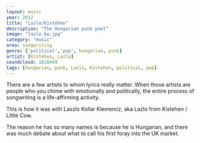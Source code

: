 ```yaml
---
layout: music
year: 2012
title: "Lazlo/Kistehen"
description: "The Hungarian punk poet"
image: "lazlo_bw.jpg"
category: "music"
area: songwriting
genre: ['political','pop', hungarian, punk]
artist: [Kistehen, Lazlo]
soundcloud: 1618449
tags: [hungarian, punk, Lazlo, Kistehen, political, pop]
---
```


There are a few artists to whom lyrics really matter. When those artists are people who you chime with emotionally and politically, the entire process of songwriting is a life-affirming activity.

This is how it was with Laszlo Kollar Klemencz, aka Lazlo from Kistehen / Little Cow.

The reason he has so many names is because he is Hungarian, and there was much debate about what to call his first foray into the UK market.



